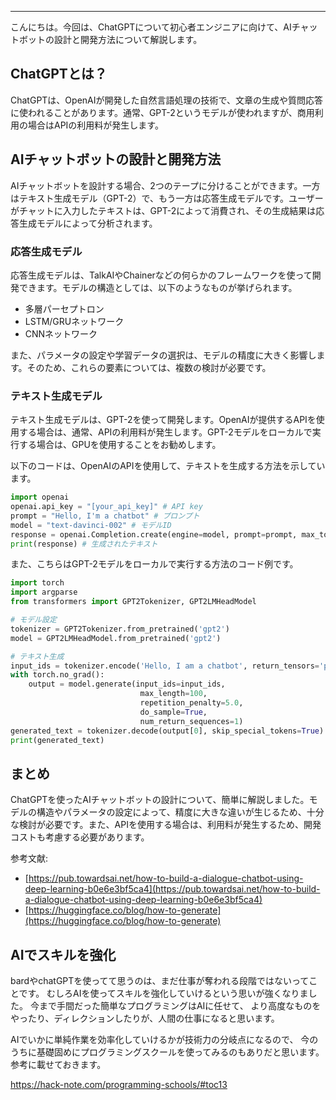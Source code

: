 <!--
title:   ChatGPTによるAIチャットボットの設計と開発方法を解説！
tags:    API,ChatGPT,OpenAI,チャットボット
id:      c7d8759fa6e7b19afd55
private: false
-->


---

こんにちは。今回は、ChatGPTについて初心者エンジニアに向けて、AIチャットボットの設計と開発方法について解説します。

## ChatGPTとは？

ChatGPTは、OpenAIが開発した自然言語処理の技術で、文章の生成や質問応答に使われることがあります。通常、GPT-2というモデルが使われますが、商用利用の場合はAPIの利用料が発生します。

## AIチャットボットの設計と開発方法

AIチャットボットを設計する場合、2つのテープに分けることができます。一方はテキスト生成モデル（GPT-2）で、もう一方は応答生成モデルです。ユーザーがチャットに入力したテキストは、GPT-2によって消費され、その生成結果は応答生成モデルによって分析されます。

### 応答生成モデル

応答生成モデルは、TalkAIやChainerなどの何らかのフレームワークを使って開発できます。モデルの構造としては、以下のようなものが挙げられます。

- 多層パーセプトロン
- LSTM/GRUネットワーク
- CNNネットワーク

また、パラメータの設定や学習データの選択は、モデルの精度に大きく影響します。そのため、これらの要素については、複数の検討が必要です。

### テキスト生成モデル

テキスト生成モデルは、GPT-2を使って開発します。OpenAIが提供するAPIを使用する場合は、通常、APIの利用料が発生します。GPT-2モデルをローカルで実行する場合は、GPUを使用することをお勧めします。

以下のコードは、OpenAIのAPIを使用して、テキストを生成する方法を示しています。

```python
import openai
openai.api_key = "[your_api_key]" # API key
prompt = "Hello, I'm a chatbot" # プロンプト
model = "text-davinci-002" # モデルID
response = openai.Completion.create(engine=model, prompt=prompt, max_tokens=1024)["choices"][0]["text"]
print(response) # 生成されたテキスト
```

また、こちらはGPT-2モデルをローカルで実行する方法のコード例です。

```python
import torch
import argparse
from transformers import GPT2Tokenizer, GPT2LMHeadModel

# モデル設定
tokenizer = GPT2Tokenizer.from_pretrained('gpt2')
model = GPT2LMHeadModel.from_pretrained('gpt2')

# テキスト生成
input_ids = tokenizer.encode('Hello, I am a chatbot', return_tensors='pt')
with torch.no_grad():
    output = model.generate(input_ids=input_ids,
                             max_length=100,
                             repetition_penalty=5.0,
                             do_sample=True,
                             num_return_sequences=1)
generated_text = tokenizer.decode(output[0], skip_special_tokens=True)
print(generated_text)
```

## まとめ

ChatGPTを使ったAIチャットボットの設計について、簡単に解説しました。モデルの構造やパラメータの設定によって、精度に大きな違いが生じるため、十分な検討が必要です。また、APIを使用する場合は、利用料が発生するため、開発コストも考慮する必要があります。

参考文献:
- [https://pub.towardsai.net/how-to-build-a-dialogue-chatbot-using-deep-learning-b0e6e3bf5ca4](https://pub.towardsai.net/how-to-build-a-dialogue-chatbot-using-deep-learning-b0e6e3bf5ca4)
- [https://huggingface.co/blog/how-to-generate](https://huggingface.co/blog/how-to-generate)

## AIでスキルを強化
bardやchatGPTを使ってて思うのは、まだ仕事が奪われる段階ではないってことです。
むしろAIを使ってスキルを強化していけるという思いが強くなりました。
今まで手間だった簡単なプログラミングはAIに任せて、
より高度なものをやったり、ディレクションしたりが、人間の仕事になると思います。

AIでいかに単純作業を効率化していけるかが技術力の分岐点になるので、
今のうちに基礎固めにプログラミングスクールを使ってみるのもありだと思います。
参考に載せておきます。

https://hack-note.com/programming-schools/#toc13

